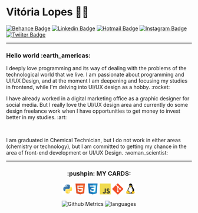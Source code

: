 # Vitória Lopes :woman_technologist:	
[![Behance Badge](https://img.shields.io/badge/-Behance-blue?style=style=flat-square&logo=Linkedin&color=purple&logoColor=white&link=https://www.behance.net/vilopesp)](https://www.behance.net/vilopesp/)
[![Linkedin Badge](https://img.shields.io/badge/-LinkedIn-blue?style=flat-square&logo=Linkedin&color=black&logoColor=white&link=https://www.linkedin.com/in/vilopesp/)](https://www.linkedin.com/in/vilopesp/)
[![Hotmail Badge](https://img.shields.io/badge/-Hotmail-0078D4?style=flat-square&color=purple&logo=microsoft-outlook&logoColor=white&link=mailto:vilopesp@hotmail.com)](mailto:vilopesp@hotmail.com)
[![Instagram Badge](https://img.shields.io/badge/-Instagram_-blue?style=flat-square&color=black&logo=Instagram&logoColor=white&link=https://www.instagram.com/_vilopesp/)](https://www.instagram.com/grioos_/)
[![Twiiter Badge](https://img.shields.io/badge/-Twitter-0078D4?style=flat-square&color=purple&logo=Twitter&logoColor=white&link=https://twitter.com/_vilopesp)](https://twitter.com/_vilopesp)  
<hr>

<h3> Hello world :earth_americas: </h3>
  
<p>I deeply love programming and its way of dealing with the problems of the technological world that we live. I am passionate about programming and UI/UX Design, and at the moment I am deepening and focusing my studies in frontend, while I'm delving into UI/UX design as a hobby. :rocket: </p>

<p>I have already worked in a digital marketing office as a graphic designer for social media. But I really love the UI/UX design area and currently do some design freelance work when I have opportunities to get money to invest better in my studies. :art: </p> <br>

<p>I am graduated in Chemical Technician, but I do not work in either areas (chemistry or technology), but I am committed to getting my chance in the area of front-end development or UI/UX Design. :woman_scientist: </p>

<hr>

<h3 align="center"> :pushpin: MY CARDS: </h3> 
<p align="center">
<img src=https://raw.githubusercontent.com/devicons/devicon/master/icons/python/python-original.svg alt=python width="30" height="30"/>
<img src=https://raw.githubusercontent.com/devicons/devicon/master/icons/html5/html5-original.svg alt=html5 width="30" height="30"/>
<img src=https://raw.githubusercontent.com/devicons/devicon/master/icons/css3/css3-original.svg alt=css3 width="30" height="30"/>
<img src=https://raw.githubusercontent.com/devicons/devicon/master/icons/javascript/javascript-original.svg alt=javascript width="30" height="30"/>
<img src=https://raw.githubusercontent.com/devicons/devicon/master/icons/git/git-original.svg alt=git width="30" height="30"/>
<img src=https://raw.githubusercontent.com/devicons/devicon/master/icons/linux/linux-original.svg alt=linux width="30" height="30"/>
</p>

<p align="center">
    <img width="550" src="https://metrics.lecoq.io/vilopesp" alt="Github Metrics">
    <img width="450" alt="languages" src="https://github-readme-stats.vercel.app/api/top-langs/?username=vilopesp&layout=compact&theme=tokyonight&langs_count=10">
</p>
 



